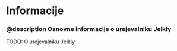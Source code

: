 # Informacije

### @description Osnovne informacije o urejevalniku Jelkly

TODO: O urejevalniku Jelkly

